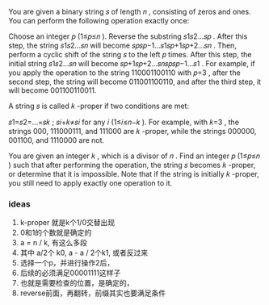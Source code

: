 You are given a binary string 𝑠
 of length 𝑛
, consisting of zeros and ones. You can perform the following operation exactly once:

Choose an integer 𝑝
 (1≤𝑝≤𝑛
).
Reverse the substring 𝑠1𝑠2…𝑠𝑝
. After this step, the string 𝑠1𝑠2…𝑠𝑛
 will become 𝑠𝑝𝑠𝑝−1…𝑠1𝑠𝑝+1𝑠𝑝+2…𝑠𝑛
.
Then, perform a cyclic shift of the string 𝑠
 to the left 𝑝
 times. After this step, the initial string 𝑠1𝑠2…𝑠𝑛
 will become 𝑠𝑝+1𝑠𝑝+2…𝑠𝑛𝑠𝑝𝑠𝑝−1…𝑠1
.
For example, if you apply the operation to the string 110001100110 with 𝑝=3
, after the second step, the string will become 011001100110, and after the third step, it will become 001100110011.

A string 𝑠
 is called 𝑘
-proper if two conditions are met:

𝑠1=𝑠2=…=𝑠𝑘
;
𝑠𝑖+𝑘≠𝑠𝑖
 for any 𝑖
 (1≤𝑖≤𝑛−𝑘
).
For example, with 𝑘=3
, the strings 000, 111000111, and 111000 are 𝑘
-proper, while the strings 000000, 001100, and 1110000 are not.

You are given an integer 𝑘
, which is a divisor of 𝑛
. Find an integer 𝑝
 (1≤𝑝≤𝑛
) such that after performing the operation, the string 𝑠
 becomes 𝑘
-proper, or determine that it is impossible. Note that if the string is initially 𝑘
-proper, you still need to apply exactly one operation to it.


### ideas
1. k-proper 就是k个1/0交替出现
2. 0和1的个数就是确定的
3. a = n / k, 有这么多段
4. 其中 a/2个 k0, a - a / 2个k1, 或者反过来
5. 选择一个p，并进行操作2后，
6. 后续的必须满足00001111这样子
7. 也就是需要检查的位置，是确定的，
8. reverse前面，再翻转，前缀其实也要满足条件
